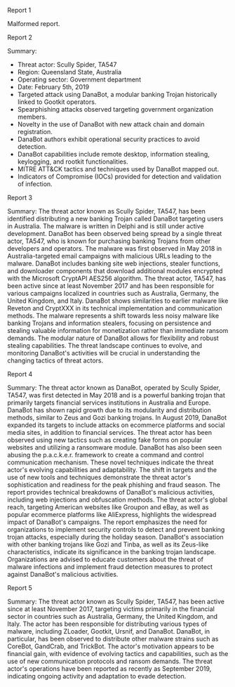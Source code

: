 
Report 1

Malformed report.





Report 2

Summary:
- Threat actor: Scully Spider, TA547
- Region: Queensland State, Australia
- Operating sector: Government department
- Date: February 5th, 2019
- Targeted attack using DanaBot, a modular banking Trojan historically linked to Gootkit operators.
- Spearphishing attacks observed targeting government organization members.
- Novelty in the use of DanaBot with new attack chain and domain registration.
- DanaBot authors exhibit operational security practices to avoid detection.
- DanaBot capabilities include remote desktop, information stealing, keylogging, and rootkit functionalities.
- MITRE ATT&CK tactics and techniques used by DanaBot mapped out.
- Indicators of Compromise (IOCs) provided for detection and validation of infection.





Report 3

Summary:
The threat actor known as Scully Spider, TA547, has been identified distributing a new banking Trojan called DanaBot targeting users in Australia. The malware is written in Delphi and is still under active development. DanaBot has been observed being spread by a single threat actor, TA547, who is known for purchasing banking Trojans from other developers and operators. The malware was first observed in May 2018 in Australia-targeted email campaigns with malicious URLs leading to the malware. DanaBot includes banking site web injections, stealer functions, and downloader components that download additional modules encrypted with the Microsoft CryptAPI AES256 algorithm. The threat actor, TA547, has been active since at least November 2017 and has been responsible for various campaigns localized in countries such as Australia, Germany, the United Kingdom, and Italy. DanaBot shows similarities to earlier malware like Reveton and CryptXXX in its technical implementation and communication methods. The malware represents a shift towards less noisy malware like banking Trojans and information stealers, focusing on persistence and stealing valuable information for monetization rather than immediate ransom demands. The modular nature of DanaBot allows for flexibility and robust stealing capabilities. The threat landscape continues to evolve, and monitoring DanaBot's activities will be crucial in understanding the changing tactics of threat actors.





Report 4

Summary:
The threat actor known as DanaBot, operated by Scully Spider, TA547, was first detected in May 2018 and is a powerful banking trojan that primarily targets financial services institutions in Australia and Europe. DanaBot has shown rapid growth due to its modularity and distribution methods, similar to Zeus and Gozi banking trojans. In August 2019, DanaBot expanded its targets to include attacks on ecommerce platforms and social media sites, in addition to financial services. The threat actor has been observed using new tactics such as creating fake forms on popular websites and utilizing a ransomware module. DanaBot has also been seen abusing the p.a.c.k.e.r. framework to create a command and control communication mechanism. These novel techniques indicate the threat actor's evolving capabilities and adaptability. The shift in targets and the use of new tools and techniques demonstrate the threat actor's sophistication and readiness for the peak phishing and fraud season. The report provides technical breakdowns of DanaBot's malicious activities, including web injections and obfuscation methods. The threat actor's global reach, targeting American websites like Groupon and eBay, as well as popular ecommerce platforms like AliExpress, highlights the widespread impact of DanaBot's campaigns. The report emphasizes the need for organizations to implement security controls to detect and prevent banking trojan attacks, especially during the holiday season. DanaBot's association with other banking trojans like Gozi and Tinba, as well as its Zeus-like characteristics, indicate its significance in the banking trojan landscape. Organizations are advised to educate customers about the threat of malware infections and implement fraud detection measures to protect against DanaBot's malicious activities.





Report 5

Summary:
The threat actor known as Scully Spider, TA547, has been active since at least November 2017, targeting victims primarily in the financial sector in countries such as Australia, Germany, the United Kingdom, and Italy. The actor has been responsible for distributing various types of malware, including ZLoader, Gootkit, Ursnif, and DanaBot. DanaBot, in particular, has been observed to distribute other malware strains such as CoreBot, GandCrab, and TrickBot. The actor's motivation appears to be financial gain, with evidence of evolving tactics and capabilities, such as the use of new communication protocols and ransom demands. The threat actor's operations have been reported as recently as September 2019, indicating ongoing activity and adaptation to evade detection.


